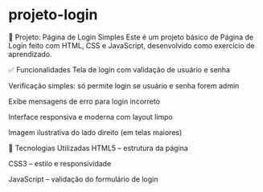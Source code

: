 # projeto-login

🔐 Projeto: Página de Login Simples
Este é um projeto básico de Página de Login feito com HTML, CSS e JavaScript, desenvolvido como exercício de aprendizado.

✅ Funcionalidades
Tela de login com validação de usuário e senha

Verificação simples: só permite login se usuário e senha forem admin

Exibe mensagens de erro para login incorreto

Interface responsiva e moderna com layout limpo

Imagem ilustrativa do lado direito (em telas maiores)

🧠 Tecnologias Utilizadas
HTML5 – estrutura da página

CSS3 – estilo e responsividade

JavaScript – validação do formulário de login
